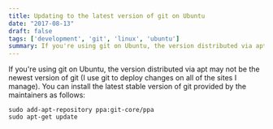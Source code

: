 ```yaml
---
title: Updating to the latest version of git on Ubuntu
date: "2017-08-13"
draft: false
tags: ['development', 'git', 'linux', 'ubuntu']
summary: If you're using git on Ubuntu, the version distributed via apt may not be the newest version of git (I use git to deploy changes on all of the sites I manage).
---
```


If you're using git on Ubuntu, the version distributed via apt may not be the newest version of git (I use git to deploy changes on all of the sites I manage). You can install the latest stable version of git provided by the maintainers as follows:

```
sudo add-apt-repository ppa:git-core/ppa
sudo apt-get update
```